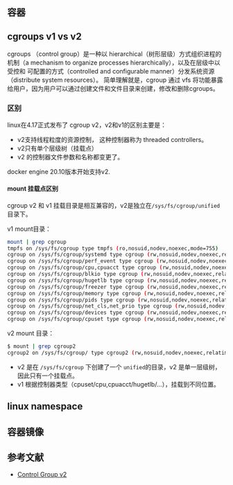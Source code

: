 ## 容器

## cgroups v1 vs v2

cgroups （control group）是一种以 hierarchical（树形层级）方式组织进程的机制（a mechanism to organize processes hierarchically），以及在层级中以受控和 可配置的方式（controlled and configurable manner）分发系统资源 （distribute system resources）。
简单理解就是，cgroup 通过 vfs 将功能暴露给用户，因为用户可以通过创建文件和文件目录来创建，修改和删除cgroups。

### 区别

linux在4.17正式发布了 cgroup v2，v2和v1的区别主要是：
- v2支持线程粒度的资源控制， 这种控制器称为 threaded controllers。
- v2只有单个层级树（挂载点）
- v2 的控制器文件参数和名称都变更了。

docker engine 20.10版本开始支持v2.

#### mount 挂载点区别

cgroup v2 和 v1 挂载目录是相互兼容的，v2是独立在`/sys/fs/cgroup/unified`目录下。

v1 mount目录：
```bash
mount | grep cgroup
tmpfs on /sys/fs/cgroup type tmpfs (ro,nosuid,nodev,noexec,mode=755)
cgroup on /sys/fs/cgroup/systemd type cgroup (rw,nosuid,nodev,noexec,relatime,xattr,release_agent=/usr/lib/systemd/systemd-cgroups-agent,name=systemd)
cgroup on /sys/fs/cgroup/perf_event type cgroup (rw,nosuid,nodev,noexec,relatime,perf_event)
cgroup on /sys/fs/cgroup/cpu,cpuacct type cgroup (rw,nosuid,nodev,noexec,relatime,cpuacct,cpu)
cgroup on /sys/fs/cgroup/blkio type cgroup (rw,nosuid,nodev,noexec,relatime,blkio)
cgroup on /sys/fs/cgroup/hugetlb type cgroup (rw,nosuid,nodev,noexec,relatime,hugetlb)
cgroup on /sys/fs/cgroup/freezer type cgroup (rw,nosuid,nodev,noexec,relatime,freezer)
cgroup on /sys/fs/cgroup/memory type cgroup (rw,nosuid,nodev,noexec,relatime,memory)
cgroup on /sys/fs/cgroup/pids type cgroup (rw,nosuid,nodev,noexec,relatime,pids)
cgroup on /sys/fs/cgroup/net_cls,net_prio type cgroup (rw,nosuid,nodev,noexec,relatime,net_prio,net_cls)
cgroup on /sys/fs/cgroup/devices type cgroup (rw,nosuid,nodev,noexec,relatime,devices)
cgroup on /sys/fs/cgroup/cpuset type cgroup (rw,nosuid,nodev,noexec,relatime,cpuset)
```

v2 mount 目录：
```bash
$ mount | grep cgroup2
cgroup2 on /sys/fs/cgroup/ type cgroup2 (rw,nosuid,nodev,noexec,relatime,nsdelegate)
```

- v2 是在 `/sys/fs/cgroup` 下创建了一个 `unified`的目录，v2 是单一层级树，因此只有一个挂载点。
- v1 根据控制器类型（cpuset/cpu,cpuacct/hugetlb/...），挂载到不同位置。

## linux namespace



## 容器镜像

## 参考文献
- [Control Group v2](https://arthurchiao.art/blog/cgroupv2-zh/#211-%E6%8E%A7%E5%88%B6%E5%99%A8%E4%B8%8E-v1v2-%E7%BB%91%E5%AE%9A%E5%85%B3%E7%B3%BB)
